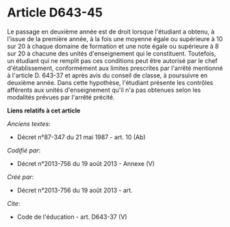 # Article D643-45

Le passage en deuxième année est de droit lorsque l'étudiant a obtenu, à l'issue de la première année, à la fois une moyenne
égale ou supérieure à 10 sur 20 à chaque domaine de formation et une note égale ou supérieure à 8 sur 20 à chacune des unités
d'enseignement qui le constituent. Toutefois, un étudiant qui ne remplit pas ces conditions peut être autorisé par le chef
d'établissement, conformément aux limites prescrites par l'arrêté mentionné à l'article D. 643-37 et après avis du conseil de
classe, à poursuivre en deuxième année. Dans cette hypothèse, l'étudiant présente les contrôles afférents aux unités
d'enseignement qu'il n'a pas obtenues selon les modalités prévues par l'arrêté précité.

**Liens relatifs à cet article**

_Anciens textes_:

  - Décret n°87-347 du 21 mai 1987 - art. 10 (Ab)

_Codifié par_:

  - Décret n°2013-756 du 19 août 2013 -  Annexe (V)

_Créé par_:

  - Décret n°2013-756 du 19 août 2013 - art.

_Cite_:

  - Code de l'éducation - art. D643-37 (V)
